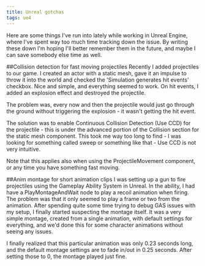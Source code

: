 ```yaml
---
title: Unreal gotchas
tags: ue4
---
```

Here are some things I've run into lately while working in Unreal Engine, where I've spent way too much
time tracking down the issue. By writing these down I'm hoping I'll better remember them in the future,
and maybe I can save somebody else time as well.

##Collision detection for fast moving projectiles
Recently I added projectiles to our game. I created an actor with a static mesh, gave it an impulse
to throw it into the world and checked the 'Simulation generates hit events' checkbox. Nice and simple,
and everything seemed to work. On hit events, I added an explosion effect and destroyed the projectile.

The problem was, every now and then the projectile would just go through the ground without triggering
the explosion - it wasn't getting the hit event.

The solution was to enable Continuous Collision Detection (Use CCD) for the projectile - this is under the advanced
portion of the Collision section for the static mesh component. This took me way too long to find - I was
looking for something called sweep or something like that - Use CCD is not very intuitive.

Note that this applies also when using the ProjectileMovement component, or any time you have something fast
moving.

##Anim montage for short animation clips
I was setting up a gun to fire projectiles using the Gameplay Ability System in Unreal. In the ability,
I had have a PlayMontageAndWait node to play a recoil animation when firing. The problem was that it only
seemed to play a frame or two from the animation. After spending quite some time trying to debug GAS issues
with my setup, I finally started suspecting the montage itself. It was a very simple montage, created from
a single animation, with default settings for everything, and we'd done this for some character animations
without seeing any issues.

I finally realized that this particular animation was only 0.23 seconds long, and the default montage
settings are to fade in/out in 0.25 seconds. After setting those to 0, the montage played just fine.
 